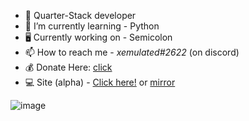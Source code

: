 - 🍞 Quarter-Stack developer
- 🌱 I’m currently learning - Python
- 🖥 Currently working on - Semicolon
- 📫 How to reach me - *xemulated#2622* (on discord)
- 💰 Donate Here: [click](rentry.co/HowToSupportXem)
- 💻 Site (alpha) - [Click here!](https://xemulat.vercel.app/) or [mirror](https://xemulat.000webhostapp.com/)

![image](https://raw.githubusercontent.com/xemulat/xemulat/main/Cornch.gif)
